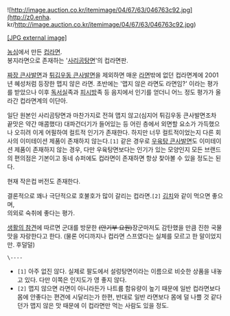 ![http://image.auction.co.kr/itemimage/04/67/63/046763c92.jpg](http://z0.enha.
kr/http://image.auction.co.kr/itemimage/04/67/63/046763c92.jpg)

[[JPG external
image]](http://image.auction.co.kr/itemimage/04/67/63/046763c92.jpg)

[농심](%EB%86%8D%EC%8B%AC.md)에서 만든 [컵라면](%EC%BB%B5%EB%9D%BC%EB%A9%B4.md).  
봉지라면으로 존재하는 '[사리곰탕면](%EC%82%AC%EB%A6%AC%EA%B3%B0%ED%83%95%EB%A9%B4.md)'의
컵라면판.

[짜장 큰사발면](%EC%A7%9C%EC%9E%A5%20%ED%81%B0%EC%82%AC%EB%B0%9C%EB%A9%B4.md)과
[튀김우동 큰사발면](%ED%8A%80%EA%B9%80%EC%9A%B0%EB%8F%99%20%ED%81%B0%EC%82%AC%EB%B0%9C%EB%A9%B4.md)을 제외하면 매운 [라면](%EB%9D%BC%EB%A9%B4.md)밖에 없던 컵라면계에 2001년 혜성처럼
등장한 맵지 않은 라면. 초반에는 '맵지 않은 라면도 라면임?' 이라는 평가를 받았으나 이후
[독서실](%EB%8F%85%EC%84%9C%EC%8B%A4.md)족과
[피시방](%ED%94%BC%EC%8B%9C%EB%B0%A9.md)족 등 음지에서 인기를 얻더니 어느 정도 평가가 올라간 컵라면계의
이단아.

일단 원본인 사리곰탕면과 마찬가지로 전혀 맵지 않고(심지어 튀김우동 큰사발면조차 끝맛은 약간 매콤했다) 대파건더기가 들어있는 등 어린 층에서
외면할 요소가 가득했으나 오히려 이게 어필하여 컬트적 인기가 존재한다. 하지만 너무 컬트적이었는지 다른 회사의 이미테이션 제품이 존재하지
않는다.`[1]` 같은 경우로 [우육탕 큰사발면](%EC%9A%B0%EC%9C%A1%ED%83%95%20%ED%81%B0%EC%82%AC%EB%B0%9C%EB%A9%B4.md)도 이미테이션 제품이 존재하지 않는 경우, 다만 우육탕면보다는 인기가 있는 모양인지 모든 브랜드의
편의점은 기본이고 동네 슈퍼에도 컵라면이 존재하면 항상 찾아볼 수 있을 정도는 된다.

현재 작은컵 버전도 존재한다.

결론적으로 꽤나 극단적으로 호불호가 많이 갈리는 컵라면.`[2]` [김치](%EA%B9%80%EC%B9%98.md)와 같이 먹으면
좋으며,  
의외로 숙취에 좋다는 평가.

[생활의 참견](%EC%83%9D%ED%99%9C%EC%9D%98%20%EC%B0%B8%EA%B2%AC.md)에 따르면 군대를 방문한
<del>(안기부 요원)</del>장군마저도 감탄했을 만큼 진한 국물맛을 자랑한다고 한다. (물론 어디까지나 컵라면 스프였다는 실체를 모르고
한 말이었지만. 후덜덜)

`\----`

  * `[1]` 아주 없진 않다. 실제로 팔도에서 설렁탕면이라는 이름으로 비슷한 상품을 내놓고 있다. 다만 이쪽은 인지도가 영 좋지 않다.
  * `[2]` 맵지 않으면 라면이 아니라든가 나트륨 함유량이 높기 때문에 일반 컵라면보다 몸에 안좋다는 편견에 시달리는가 한편, 반대로 일반 라면보다 몸에 덜 나쁠 것 같다던가 맵지 않은 맛 때문에 이 컵라면만 먹는 사람도 있을 정도.

